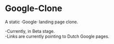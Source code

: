 # Google-Clone
A static ·Google· landing page clone. 

<p>
-Currently, in Beta stage.</br>
-Links are currently pointing to Dutch Google pages.
</p>
